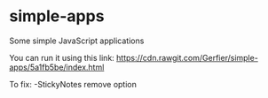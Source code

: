 # simple-apps
Some simple JavaScript applications 


You can run it using this link: https://cdn.rawgit.com/Gerfier/simple-apps/5a1fb5be/index.html

To fix:
-StickyNotes remove option
